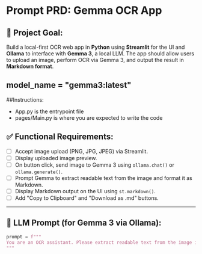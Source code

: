 # Prompt PRD: Gemma OCR App

## 🎯 Project Goal:
Build a local-first OCR web app in **Python** using **Streamlit** for the UI and **Ollama** to interface with **Gemma 3**, a local LLM. The app should allow users to upload an image, perform OCR via Gemma 3, and output the result in **Markdown format**.

model_name = "gemma3:latest"
---

##Instructions:
- App.py is the entrypoint file
- pages/Main.py is where you are expected to write the code

## ✅ Functional Requirements:

- [ ] Accept image upload (PNG, JPG, JPEG) via Streamlit.
- [ ] Display uploaded image preview.
- [ ] On button click, send image to Gemma 3 using `ollama.chat()` or `ollama.generate()`.
- [ ] Prompt Gemma to extract readable text from the image and format it as Markdown.
- [ ] Display Markdown output on the UI using `st.markdown()`.
- [ ] Add "Copy to Clipboard" and "Download as .md" buttons.

---

## 🧠 LLM Prompt (for Gemma 3 via Ollama):

```python
prompt = f"""
You are an OCR assistant. Please extract readable text from the image input and return the result in clean, well-formatted Markdown.
"""
